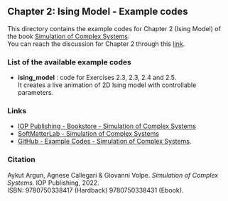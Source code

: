 
## Chapter 2: Ising Model - Example codes

This directory contains the example codes for Chapter 2 (Ising Model) of the book [Simulation of Complex Systems](https://github.com/softmatterlab/SOCS/).<br />
You can reach the discussion for Chapter 2 through this [link](https://github.com/softmatterlab/SOCS/discussions/8).


### List of the available example codes ###

- **ising_model** : code for Exercises 2.3, 2.3, 2.4 and 2.5. <br /> It creates a live animation of 2D Ising model with controllable parameters.


### Links

- [IOP Publishing - Bookstore - Simulation of Complex Systems](https://store.ioppublishing.org/page/detail/Simulation-of-Complex-Systems/?K=9780750338417) 
- [SoftMatterLab - Simulation of Complex Systems](http://softmatterlab.org/publications/book/simulation-of-complex-systems/) 
- [GitHub - Example Codes - Simulation of Complex Systems](https://github.com/softmatterlab/SOCS/).


### Citation

Aykut Argun, Agnese Callegari & Giovanni Volpe. *Simulation of Complex Systems.* IOP Publishing, 2022.<br />
ISBN: 9780750338417 (Hardback) 9780750338431 (Ebook).
